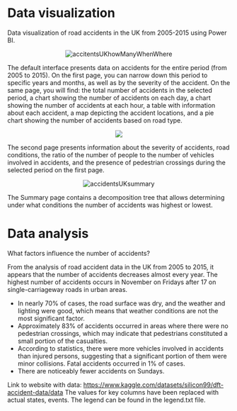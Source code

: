 # Data visualization
Data visualization of road accidents in the UK from 2005-2015 using Power BI.


<p align="center"> <img src="https://github.com/KrystianJamrogiewicz/dataVisuAccidentsUK/assets/155767356/02362a0d-5171-43ae-99f2-471e570b75de" alt="accitentsUKhowManyWhenWhere"> </p>


The default interface presents data on accidents for the entire period (from 2005 to 2015). On the first page, you can narrow down this period to specific years and months, as well as by the severity of the accident. On the same page, you will find: the total number of accidents in the selected period, a chart showing the number of accidents on each day, a chart showing the number of accidents at each hour, a table with information about each accident, a map depicting the accident locations, and a pie chart showing the number of accidents based on road type.


<p align="center"> <img src="https://github.com/KrystianJamrogiewicz/dataVisuAccidentsUK/assets/155767356/9aea9282-2305-45a3-bf89-56b2d4877ae3"> </p>


The second page presents information about the severity of accidents, road conditions, the ratio of the number of people to the number of vehicles involved in accidents, and the presence of pedestrian crossings during the selected period on the first page.


<p align="center"> <img src="https://github.com/KrystianJamrogiewicz/dataVisuAccidentsUK/assets/155767356/81e2bf2b-1759-4a30-b5fc-20a84fe35d22" alt="accidentsUKsummary"> </p>


The Summary page contains a decomposition tree that allows determining under what conditions the number of accidents was highest or lowest.


# Data analysis

What factors influence the number of accidents?


From the analysis of road accident data in the UK from 2005 to 2015, it appears that the number of accidents decreases almost every year. The highest number of accidents occurs in November on Fridays after 17 on single-carriageway roads in urban areas.
- In nearly 70% of cases, the road surface was dry, and the weather and lighting were good, which means that weather conditions are not the most significant factor.
- Approximately 83% of accidents occurred in areas where there were no pedestrian crossings, which may indicate that pedestrians constituted a small portion of the casualties.
- According to statistics, there were more vehicles involved in accidents than injured persons, suggesting that a significant portion of them were minor collisions. Fatal accidents occurred in 1% of cases.
- There are noticeably fewer accidents on Sundays.


  

Link to website with data: https://www.kaggle.com/datasets/silicon99/dft-accident-data/data
The values for key columns have been replaced with actual states, events. The legend can be found in the legend.txt file.
